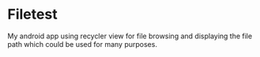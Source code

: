 # Filetest
My android app using recycler view for file browsing and displaying the file path which could be used for many purposes.
